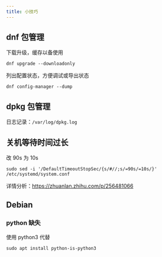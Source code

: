 ```yaml
---
title: 小技巧
---
```


## dnf 包管理

下载升级，缓存以备使用

    dnf upgrade --downloadonly

列出配置状态，方便调试或导出状态

    dnf config-manager --dump

## dpkg 包管理

日志记录：`/var/log/dpkg.log`


## 关机等待时间过长

改 90s 为 10s

    sudo sed -i '/DefaultTimeoutStopSec/{s/#//;s/=90s/=10s/}' /etc/systemd/system.conf

详情分析：https://zhuanlan.zhihu.com/p/256481066

<!-- todo: select text copy -->

## Debian

### python 缺失

使用 python3 代替

    sudo apt install python-is-python3
